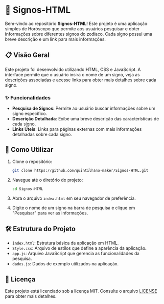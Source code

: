 
# 🌟 Signos-HTML

Bem-vindo ao repositório **Signos-HTML**! Este projeto é uma aplicação simples de Horóscopo que permite aos usuários pesquisar e obter informações sobre diferentes signos do zodíaco. Cada signo possui uma breve descrição e um link para mais informações.

## 📋 Visão Geral

Este projeto foi desenvolvido utilizando HTML, CSS e JavaScript. A interface permite que o usuário insira o nome de um signo, veja as descrições associadas e acesse links para obter mais detalhes sobre cada signo.

### ✨ Funcionalidades

- **Pesquisa de Signos**: Permite ao usuário buscar informações sobre um signo específico.
- **Descrição Detalhada**: Exibe uma breve descrição das características de cada signo.
- **Links Úteis**: Links para páginas externas com mais informações detalhadas sobre cada signo.

## 🚀 Como Utilizar

1. Clone o repositório:

   ```bash
   git clone https://github.com/quintilhano-maker/Signos-HTML.git
   ```

2. Navegue até o diretório do projeto:

   ```bash
   cd Signos-HTML
   ```

3. Abra o arquivo `index.html` em seu navegador de preferência.

4. Digite o nome de um signo na barra de pesquisa e clique em "Pesquisar" para ver as informações.

## 🛠 Estrutura do Projeto

- `index.html`: Estrutura básica da aplicação em HTML.
- `Style.css`: Arquivo de estilos que define a aparência da aplicação.
- `app.js`: Arquivo JavaScript que gerencia as funcionalidades da pesquisa.
- `dados.js`: Dados de exemplo utilizados na aplicação.

## 📜 Licença

Este projeto está licenciado sob a licença MIT. Consulte o arquivo [LICENSE](LICENSE) para obter mais detalhes.
